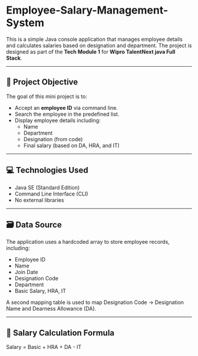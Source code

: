 # Employee-Salary-Management-System


This is a simple Java console application that manages employee details and calculates salaries based on designation and department. The project is designed as part of the **Tech Module 1** for **Wipro TalentNext java Full Stack**.

---

## 📌 Project Objective

The goal of this mini project is to:
- Accept an **employee ID** via command line.
- Search the employee in the predefined list.
- Display employee details including:
  - Name
  - Department
  - Designation (from code)
  - Final salary (based on DA, HRA, and IT)

---

## 💻 Technologies Used

- Java SE (Standard Edition)
- Command Line Interface (CLI)
- No external libraries

---

## 🗃️ Data Source

The application uses a hardcoded array to store employee records, including:

- Employee ID
- Name
- Join Date
- Designation Code
- Department
- Basic Salary, HRA, IT

A second mapping table is used to map Designation Code → Designation Name and Dearness Allowance (DA).

---

## 🧮 Salary Calculation Formula
Salary = Basic + HRA + DA - IT
